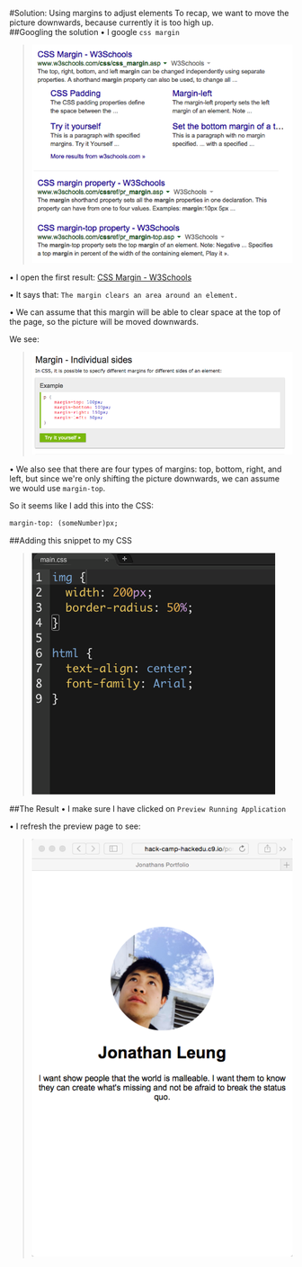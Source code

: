 #Solution: Using margins to adjust elements
To recap, we want to move the picture downwards, because currently it is too high up.  
##Googling the solution
• I google ```css margin```
> ![](img/margin.png)

• I open the first result: [CSS Margin - W3Schools](http://www.w3schools.com/css/css_margin.asp)

• It says that: ```The margin clears an area around an element.```  

• We can assume that this margin will be able to clear space at the top of the page, so the picture will be moved downwards.

We see:
> ![](img/marginW3.png)

• We also see that there are four types of margins: top, bottom, right, and left, but since we're only shifting the picture downwards, we can assume we would use ```margin-top```.

So it seems like I add this into the CSS:
```html
margin-top: (someNumber)px;
```

##Adding this snippet to my CSS
> ![](img/img_margin_top.gif)

##The Result
• I make sure I have clicked on ```Preview Running Application```

• I refresh the preview page to see: 
> ![](img/margin_top.png)

